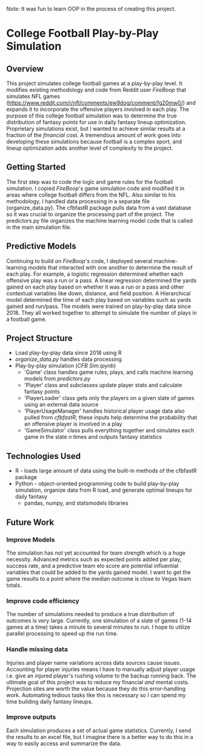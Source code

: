 *Note:* It was fun to learn OOP in the process of creating this project.

# College Football Play-by-Play Simulation

## Overview
This project simulates college football games at a play-by-play level. It modifies existing methodology and code from Reddit user *FireBoop* that simulates NFL games (https://www.reddit.com/r/nfl/comments/ew9dog/comment/fg20mw0/) and expands it to incorporate the offensive players involved in each play. The purpose of this college football simulation was to determine the true distribution of fantasy points for use in daily fantasy lineup optimization. Proprietary simulations exist, but I wanted to achieve similar results at a fraction of the *financial* cost. A tremendous amount of work goes into developing these simulations because football is a complex sport, and lineup optimization adds another level of complexity to the project. 

## Getting Started
The first step was to code the logic and game rules for the football simulation. I copied *FireBoop*'s game simulation code and modified it in areas where college football differs from the NFL. Also similar to his methodology, I handled data processing in a separate file (organize_data.py). The cfbfastR package pulls data from a vast database so it was crucial to organize the processing part of the project. The predictors.py file organizes the machine learning model code that is called in the main simulation file.

## Predictive Models
Continuing to build on *FireBoop*'s code, I deployed several machine-learning models that interacted with one another to determine the result of each play. For example, a logistic regression determined whether each offensive play was a run or a pass. A linear regression determined the yards gained on each play based on whether it was a run or a pass and other contextual variables like down, distance, and field position. A Hierarchical model determined the time of each play based on variables such as yards gained and run/pass. The models were trained on play-by-play data since 2018. They all worked together to attempt to simulate the number of plays in a football game.

## Project Structure
- Load play-by-play data since 2018 using R
- *organize_data.py* handles data processing
- Play-by-play simulation (*CFB Sim.ipynb*)
    - 'Game' class handles game rules, plays, and calls machine learning models from *predictors.py*
    - 'Player' class and subclasses update player stats and calculate fantasy points
    - 'PlayerLoader' class gets only the players on a given slate of games using an external data source
    - 'PlayerUsageManager' handles historical player usage data also pulled from *cfbfastR*; these inputs help determine the probability that an offensive player is involved in a play
    - 'GameSimulator' class pulls everything together and simulates each game in the slate *n* times and outputs fantasy statistics

## Technologies Used
- R - loads large amount of data using the built-in methods of the cfbfastR package
- Python - object-oriented programming code to build play-by-play simulation, organize data from R load, and generate optimal lineups for daily fantasy
    - pandas, numpy, and statsmodels libraries

## Future Work
### Improve Models
The simulation has not yet accounted for team strength which is a huge necessity. Advanced metrics such as expected points added per play, success rate, and a predictive team elo score are potential influential variables that could be added to the yards gained model. I want to get the game results to a point where the median outcome is close to Vegas team totals. 

### Improve code efficiency
The number of simulations needed to produce a true distribution of outcomes is very large. Currently, one simulation of a slate of games (1-14 games at a time) takes a minute to several minutes to run. I hope to utilize parallel processing to speed up the run time.

### Handle missing data
Injuries and player name variations across data sources cause issues. Accounting for player injuries means I have to manually adjust player usage i.e. give an injured player's rushing volume to the backup running back. The ultimate goal of this project was to reduce my financial *and* mental costs. Projection sites are worth the value because they do this error-handling work. Automating tedious tasks like this is necessary so I can spend my time building daily fantasy lineups.

### Improve outputs
Each simulation produces a set of actual game statistics. Currently, I send the results to an excel file, but I imagine there is a better way to do this in a way to easily access and summarize the data.
